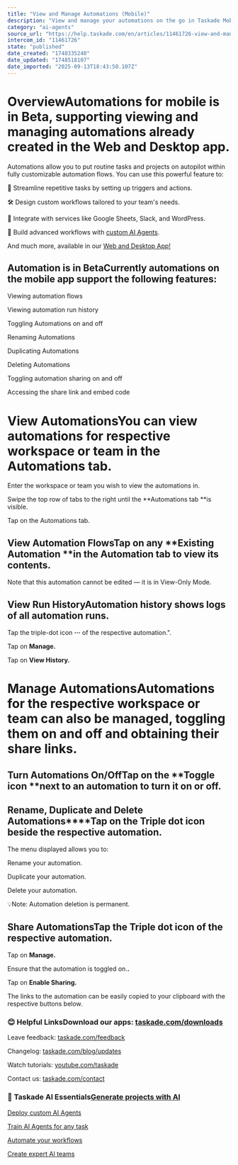 ```yaml
---
title: "View and Manage Automations (Mobile)"
description: "View and manage your automations on the go in Taskade Mobile."
category: "ai-agents"
source_url: "https://help.taskade.com/en/articles/11461726-view-and-manage-automations-mobile"
intercom_id: "11461726"
state: "published"
date_created: "1748335240"
date_updated: "1748518107"
date_imported: "2025-09-13T18:43:50.107Z"
---
```


# **Overview**Automations for mobile is in Beta, supporting viewing and managing automations already created in the Web and Desktop app.

Automations allow you to put routine tasks and projects on autopilot within fully customizable automation flows. You can use this powerful feature to:

🔄 Streamline repetitive tasks by setting up triggers and actions.
​

🛠️ Design custom workflows tailored to your team's needs.
​

🔌 Integrate with services like Google Sheets, Slack, and WordPress.
​

🤖 Build advanced workflows with [custom AI Agents](https://help.taskade.com/en/articles/8958457-custom-ai-agents).
​

And much more, available in our [Web and Desktop App!](https://help.taskade.com/en/articles/8958467-getting-started-with-automation)

## **Automation is in Beta**Currently automations on the mobile app support the following features:

Viewing automation flows
​

Viewing automation run history
​

Toggling Automations on and off
​

Renaming Automations
​

Duplicating Automations
​

Deleting Automations
​

Toggling automation sharing on and off
​

Accessing the share link and embed code

# **View Automations**You can view automations for respective workspace or team in the **Automations tab**.

Enter the workspace or team you wish to view the automations in.

Swipe the top row of tabs to the right until the **Automations tab **is visible.

Tap on the Automations tab. 

   

## **View Automation Flows**Tap on any **Existing Automation **in the Automation tab to view its contents.

Note that this automation cannot be edited — it is in View-Only Mode.

   

## **View Run History**Automation history shows logs of all automation runs.

Tap the triple-dot icon **···** of the respective automation.".

Tap on **Manage.**

Tap on **View History.**

   

# **Manage Automations**Automations for the respective workspace or team can also be managed, toggling them on and off and obtaining their share links.

## **Turn Automations On/Off**Tap on the **Toggle icon **next to an automation to turn it on or off.

## **Rename, Duplicate and Delete Automations****Tap on the Triple dot icon beside the respective automation.**

The menu displayed allows you to:

Rename your automation.

Duplicate your automation.

Delete your automation. 

💡Note: Automation deletion is permanent.

## **Share Automations**Tap the **Triple dot icon** of the respective automation.

Tap on **Manage.**

Ensure that the automation is toggled on.**.**

Tap on **Enable Sharing.**

The links to the automation can be easily copied to your clipboard with the respective buttons below.

   

### **😊 Helpful Links**Download our apps: [taskade.com/downloads](https://taskade.com/downloads)

Leave feedback: [taskade.com/feedback](https://taskade.com/feedback)

Changelog: [taskade.com/blog/updates](https://taskade.com/blog/updates)

Watch tutorials: [youtube.com/taskade](https://youtube.com/taskade)

Contact us: [taskade.com/contact](https://taskade.com/contact)

### 🤖 **Taskade AI Essentials**[Generate projects with AI](https://help.taskade.com/en/articles/8958450-ai-project-studio)

[Deploy custom AI Agents](https://help.taskade.com/en/articles/8958457)

[Train AI Agents for any task](https://help.taskade.com/en/articles/9495190)

[Automate your workflows](https://help.taskade.com/en/articles/8958467-getting-started-with-automation)

[Create expert AI teams](https://help.taskade.com/en/articles/9254706-multi-agents)
​